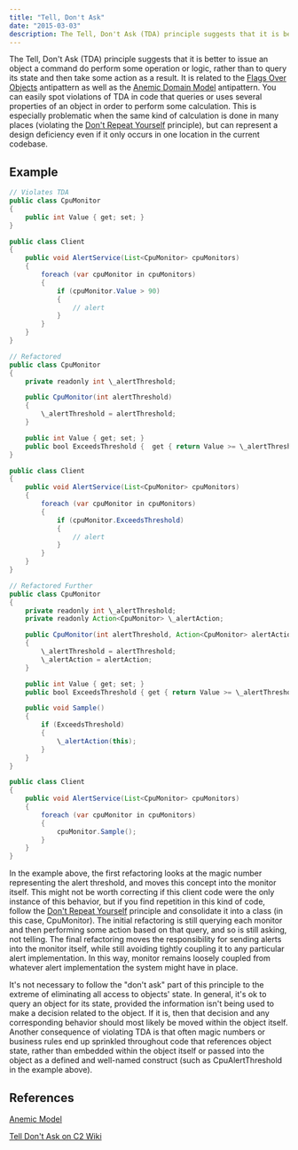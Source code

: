 ```yaml
---
title: "Tell, Don't Ask"
date: "2015-03-03"
description: The Tell, Don't Ask (TDA) principle suggests that it is better to issue an object a command do perform some operation or logic, rather than to query its state and then take some action as a result.
---
```


The Tell, Don't Ask (TDA) principle suggests that it is better to issue an object a command do perform some operation or logic, rather than to query its state and then take some action as a result. It is related to the [Flags Over Objects](/flags-over-objects) antipattern as well as the [Anemic Domain Model](/anemic-model/) antipattern. You can easily spot violations of TDA in code that queries or uses several properties of an object in order to perform some calculation. This is especially problematic when the same kind of calculation is done in many places (violating the [Don't Repeat Yourself](/don-t-repeat-yourself/) principle), but can represent a design deficiency even if it only occurs in one location in the current codebase.

## Example

``` java
// Violates TDA
public class CpuMonitor
{
    public int Value { get; set; }
}

public class Client
{
    public void AlertService(List<CpuMonitor> cpuMonitors)
    {
        foreach (var cpuMonitor in cpuMonitors)
        {
            if (cpuMonitor.Value > 90)
            {
                // alert
            }
        }
    }
}
```

```java
// Refactored
public class CpuMonitor
{
    private readonly int \_alertThreshold;

    public CpuMonitor(int alertThreshold)
    {
        \_alertThreshold = alertThreshold;
    }

    public int Value { get; set; }
    public bool ExceedsThreshold {  get { return Value >= \_alertThreshold; } }
}

public class Client
{
    public void AlertService(List<CpuMonitor> cpuMonitors)
    {
        foreach (var cpuMonitor in cpuMonitors)
        {
            if (cpuMonitor.ExceedsThreshold)
            {
                // alert
            }
        }
    }
}
```

```java
// Refactored Further
public class CpuMonitor
{
    private readonly int \_alertThreshold;
    private readonly Action<CpuMonitor> \_alertAction;

    public CpuMonitor(int alertThreshold, Action<CpuMonitor> alertAction)
    {
        \_alertThreshold = alertThreshold;
        \_alertAction = alertAction;
    }

    public int Value { get; set; }
    public bool ExceedsThreshold { get { return Value >= \_alertThreshold; } }

    public void Sample()
    {
        if (ExceedsThreshold)
        {
            \_alertAction(this);
        }
    }
}

public class Client
{
    public void AlertService(List<CpuMonitor> cpuMonitors)
    {
        foreach (var cpuMonitor in cpuMonitors)
        {
            cpuMonitor.Sample();
        }
    }
}
```

In the example above, the first refactoring looks at the magic number representing the alert threshold, and moves this concept into the monitor itself. This might not be worth correcting if this client code were the only instance of this behavior, but if you find repetition in this kind of code, follow the [Don't Repeat Yourself](/don-t-repeat-yourself/) principle and consolidate it into a class (in this case, CpuMonitor). The initial refactoring is still querying each monitor and then performing some action based on that query, and so is still asking, not telling. The final refactoring moves the responsibility for sending alerts into the monitor itself, while still avoiding tightly coupling it to any particular alert implementation. In this way, monitor remains loosely coupled from whatever alert implementation the system might have in place.

It's not necessary to follow the "don't ask" part of this principle to the extreme of eliminating all access to objects' state. In general, it's ok to query an object for its state, provided the information isn't being used to make a decision related to the object. If it is, then that decision and any corresponding behavior should most likely be moved within the object itself. Another consequence of violating TDA is that often magic numbers or business rules end up sprinkled throughout code that references object state, rather than embedded within the object itself or passed into the object as a defined and well-named construct (such as CpuAlertThreshold in the example above).

## References

[Anemic Model](/anemic-model/)

[Tell Don't Ask on C2 Wiki](http://c2.com/cgi/wiki?TellDontAsk)
